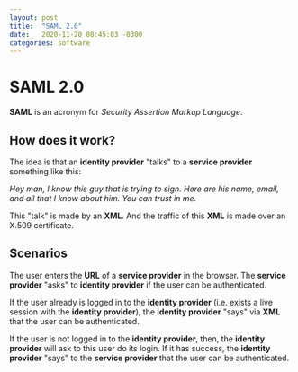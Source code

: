 ```yaml
---
layout: post
title:  "SAML 2.0"
date:   2020-11-20 08:45:03 -0300
categories: software
---
```


# SAML 2.0

**SAML** is an acronym for _Security Assertion Markup Language_.

## How does it work?

The idea is that an **identity provider** "talks" to a **service provider** something like this:

_Hey man, I know this guy that is trying to sign. Here are his name, email, and all that I know about him. You can trust in me._

This "talk" is made by an **XML**. And the traffic of this **XML** is made over an X.509 certificate.

## Scenarios

The user enters the **URL** of a **service provider** in the browser. The **service provider** "asks" to **identity provider** if the user can be authenticated.

If the user already is logged in to the **identity provider** (i.e. exists a live session with the **identity provider**), the **identity provider** "says" via **XML** that the user can be authenticated.

If the user is not logged in to the **identity provider**, then, the **identity provider** will ask to this user do its login. If it has success, the **identity provider** "says" to the **service provider** that the user can be authenticated.

